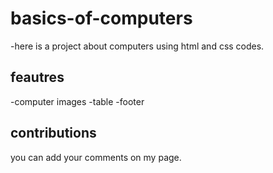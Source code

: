 # basics-of-computers
-here is a project about computers using html and css codes.

## feautres
-computer images
-table
-footer

## contributions
you can add your comments on my page.







